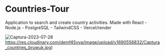 # Countries-Tour

Application to search and create country activities. Made with React - Node.js - PostgreSQL - TailwindCSS - Vercel/render

![Captura-2023-07-28 ](https://res.cloudinary.com/demf45vva/image/upload/v1690556832/Captura_countries_bruwuk.jpg)https://res.cloudinary.com/demf45vva/image/upload/v1690556832/Captura_countries_bruwuk.jpg)
